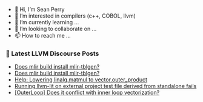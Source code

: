 - 👋 Hi, I’m Sean Perry
- 👀 I’m interested in compilers (c++, COBOL, llvm)
- 🌱 I’m currently learning ...
- 💞️ I’m looking to collaborate on ...
- 📫 How to reach me ...

<!---
s66perry/s66perry is a ✨ special ✨ repository because its `README.md` (this file) appears on your GitHub profile.
You can click the Preview link to take a look at your changes.
--->
### 📕 Latest LLVM Discourse Posts

<!-- DISCOURSE-LLVM:START -->
- [Does mlir build install mlir-tblgen?](https://discourse.llvm.org/t/does-mlir-build-install-mlir-tblgen/81252#post_2)
- [Does mlir build install mlir-tblgen?](https://discourse.llvm.org/t/does-mlir-build-install-mlir-tblgen/81252#post_1)
- [Help: Lowering linalg.matmul to vector.outer_product](https://discourse.llvm.org/t/help-lowering-linalg-matmul-to-vector-outer-product/81238#post_4)
- [Running llvm-lit on external project test file derived from standalone fails](https://discourse.llvm.org/t/running-llvm-lit-on-external-project-test-file-derived-from-standalone-fails/67787#post_3)
- [[OuterLoop] Does it conflict with inner loop vectorization?](https://discourse.llvm.org/t/outerloop-does-it-conflict-with-inner-loop-vectorization/81251#post_1)
<!-- DISCOURSE-LLVM:END -->
